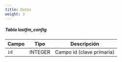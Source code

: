 ```yaml
---
title: Datos
weight: 3
---
```


##### Tabla lastfm_config

| Campo | Tipo | Descripción |
| ----- | ---- | ----------- |
| `id` | INTEGER | Campo id (clave primaria) |